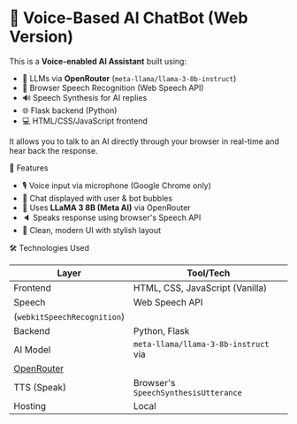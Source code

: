 # 🎤 Voice-Based AI ChatBot (Web Version)

This is a **Voice-enabled AI Assistant** built using:

- 🧠 LLMs via **OpenRouter** (`meta-llama/llama-3-8b-instruct`)
- 🎤 Browser Speech Recognition (Web Speech API)
- 🔊 Speech Synthesis for AI replies
- 🌐 Flask backend (Python)
- 💻 HTML/CSS/JavaScript frontend

It allows you to talk to an AI directly through your browser in real-time and hear back the response.

 🚀 Features

- 🎙️ Voice input via microphone (Google Chrome only)
- 💬 Chat displayed with user & bot bubbles
- 🧠 Uses **LLaMA 3 8B (Meta AI)** via OpenRouter
- 🔈 Speaks response using browser's Speech API
- 💅 Clean, modern UI with stylish layout

🛠️ Technologies Used

| Layer       | Tool/Tech                            |
|-------------|--------------------------------------|
| Frontend    | HTML, CSS, JavaScript (Vanilla)      |
| Speech      | Web Speech API                       |
|  (`webkitSpeechRecognition`)                       |
| Backend     | Python, Flask                        |
| AI Model    | `meta-llama/llama-3-8b-instruct` via |
| [OpenRouter](https://openrouter.ai)                |
| TTS (Speak) | Browser's `SpeechSynthesisUtterance` |
| Hosting     | Local                                |

